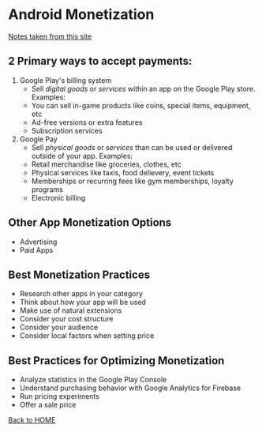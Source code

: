 # Android Monetization
[Notes taken from this site](https://developer.android.com/distribute/best-practices/earn/monetization-options)

## 2 Primary ways to accept payments:
1. Google Play's billing system
    - Sell *digital goods* or *services* within an app on the Google Play store. Examples:
    - You can sell in-game products like coins, special items, equipment, etc
    - Ad-free versions or extra features
    - Subscription services
2. Google Pay
    - Sell *physical goods* or *services* than can be used or delivered outside of your app. Examples:
    - Retail merchandise like groceries, clothes, etc
    - Physical services like taxis, food delievery, event tickets
    - Memberships or recurring fees like gym memberships, loyalty programs
    - Electronic billing

## Other App Monetization Options
- Advertising
- Paid Apps

## Best Monetization Practices
- Research other apps in your category
- Think about how your app will be used
- Make use of natural extensions
- Consider your cost structure
- Consider your audience
- Consider local factors when setting price
## Best Practices for Optimizing Monetization
- Analyze statistics in the Google Play Console
- Understand purchasing behavior with Google Analytics for Firebase
- Run pricing experiments
- Offer a sale price

[Back to HOME](../README.md)